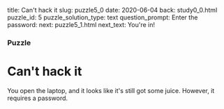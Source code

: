 title: Can't hack it
slug: puzzle5_0
date: 2020-06-04
back: study0_0.html
puzzle_id: 5
puzzle_solution_type: text
question_prompt: Enter the password:
next: puzzle5_1.html
next_text: You're in!

### Puzzle
# Can't hack it

You open the laptop, and it looks like it's still got some juice. However, it requires a password.

